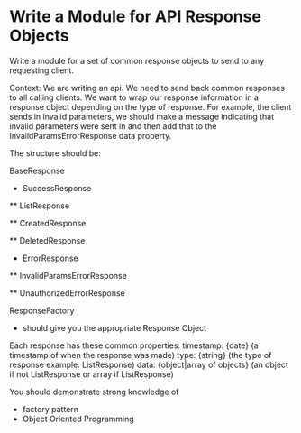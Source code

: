 # Write a Module for API Response Objects

Write a module for a set of common response objects to send to any requesting client.

Context:
We are writing an api. We need to send back common responses to all calling clients. We want to wrap our response information in a response object depending on the type of response. For example, the client sends in invalid parameters, we should make a message indicating that invalid parameters were sent in and then add that to the InvalidParamsErrorResponse data property.

The structure should be:

BaseResponse
* SuccessResponse

** ListResponse

** CreatedResponse

** DeletedResponse

* ErrorResponse

** InvalidParamsErrorResponse

** UnauthorizedErrorResponse

ResponseFactory
* should give you the appropriate Response Object


Each response has these common properties:
timestamp: {date} (a timestamp of when the response was made)
type: {string} (the type of response example: ListResponse)
data: {object|array of objects} (an object if not ListResponse or array if ListResponse)

You should demonstrate strong knowledge of 

* factory pattern
* Object Oriented Programming



